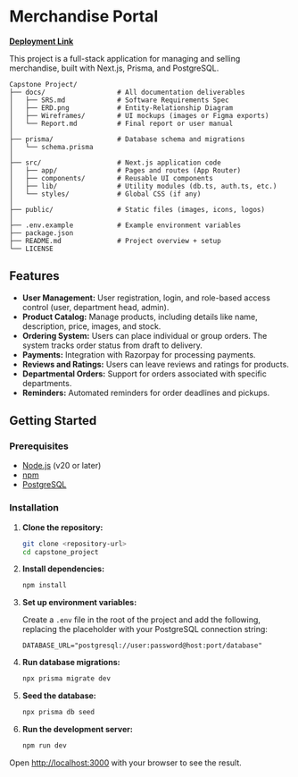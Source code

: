 # Merchandise Portal

[**Deployment Link**](https://merchandise-portal-theta.vercel.app/)

This project is a full-stack application for managing and selling merchandise, built with Next.js, Prisma, and PostgreSQL.

```
Capstone Project/
├── docs/                  # All documentation deliverables
│   ├── SRS.md             # Software Requirements Spec
│   ├── ERD.png            # Entity-Relationship Diagram
│   ├── Wireframes/        # UI mockups (images or Figma exports)
│   └── Report.md          # Final report or user manual
│
├── prisma/                # Database schema and migrations
│   └── schema.prisma
│
├── src/                   # Next.js application code
│   ├── app/               # Pages and routes (App Router)
│   ├── components/        # Reusable UI components
│   ├── lib/               # Utility modules (db.ts, auth.ts, etc.)
│   └── styles/            # Global CSS (if any)
│
├── public/                # Static files (images, icons, logos)
│
├── .env.example           # Example environment variables
├── package.json
├── README.md              # Project overview + setup
└── LICENSE
```

## Features

*   **User Management:** User registration, login, and role-based access control (user, department head, admin).
*   **Product Catalog:** Manage products, including details like name, description, price, images, and stock.
*   **Ordering System:** Users can place individual or group orders. The system tracks order status from draft to delivery.
*   **Payments:** Integration with Razorpay for processing payments.
*   **Reviews and Ratings:** Users can leave reviews and ratings for products.
*   **Departmental Orders:** Support for orders associated with specific departments.
*   **Reminders:** Automated reminders for order deadlines and pickups.

## Getting Started

### Prerequisites

*   [Node.js](https://nodejs.org/en/) (v20 or later)
*   [npm](https://www.npmjs.com/)
*   [PostgreSQL](https://www.postgresql.org/)

### Installation

1.  **Clone the repository:**

    ```bash
    git clone <repository-url>
    cd capstone_project
    ```

2.  **Install dependencies:**

    ```bash
    npm install
    ```

3.  **Set up environment variables:**

    Create a `.env` file in the root of the project and add the following, replacing the placeholder with your PostgreSQL connection string:

    ```
    DATABASE_URL="postgresql://user:password@host:port/database"
    ```

4.  **Run database migrations:**

    ```bash
    npx prisma migrate dev
    ```

5.  **Seed the database:**

    ```bash
    npx prisma db seed
    ```

6.  **Run the development server:**

    ```bash
    npm run dev
    ```

Open [http://localhost:3000](http://localhost:3000) with your browser to see the result.